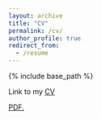 ```yaml
---
layout: archive
title: "CV"
permalink: /cv/
author_profile: true
redirect_from:
  - /resume
---
```


{% include base_path %}

Link to my [CV](https://docs.google.com/document/d/1frCQqy8xmtGkbE7-xOg_vpuN7Ozdxmw556NUSWejGsA/edit?usp=sharing)

<a href="vanshajkhattar.github.io//blob/master/files/Khattar_CV_Amazon2.pdf" target="_blank">PDF.</a>
